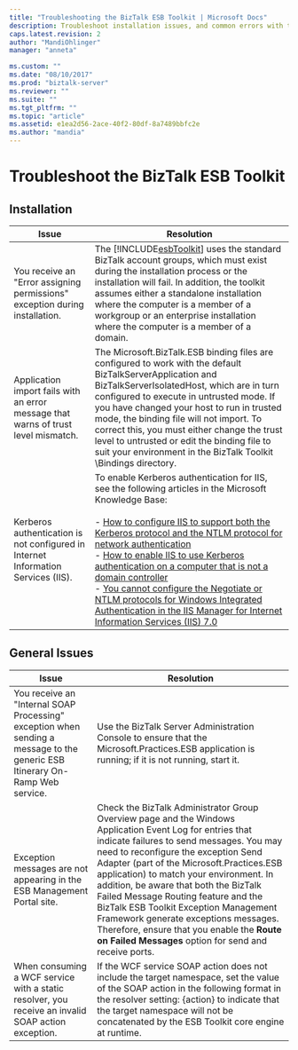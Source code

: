 ```yaml
---
title: "Troubleshooting the BizTalk ESB Toolkit | Microsoft Docs"
description: Troubleshoot installation issues, and common errors with the ESB Toolkit in BizTalk Server
caps.latest.revision: 2
author: "MandiOhlinger"
manager: "anneta"

ms.custom: ""
ms.date: "08/10/2017"
ms.prod: "biztalk-server"
ms.reviewer: ""
ms.suite: ""
ms.tgt_pltfrm: ""
ms.topic: "article"
ms.assetid: e1ea2d56-2ace-40f2-80df-8a7489bbfc2e
ms.author: "mandia"
---
```


# Troubleshoot the BizTalk ESB Toolkit

  
## Installation  
  
|Issue|Resolution|  
|-----------|----------------|  
|You receive an "Error assigning permissions" exception during installation.|The [!INCLUDE[esbToolkit](../includes/esbtoolkit-md.md)] uses the standard BizTalk account groups, which must exist during the installation process or the installation will fail. In addition, the toolkit assumes either a standalone installation where the computer is a member of a workgroup or an enterprise installation where the computer is a member of a domain.|  
|Application import fails with an error message that warns of trust level mismatch.|The Microsoft.BizTalk.ESB binding files are configured to work with the default BizTalkServerApplication and BizTalkServerIsolatedHost, which are in turn configured to execute in untrusted mode. If you have changed your host to run in trusted mode, the binding file will not import. To correct this, you must either change the trust level to untrusted or edit the binding file to suit your environment in the BizTalk Toolkit \Bindings directory.|  
|Kerberos authentication is not configured in Internet Information Services (IIS).|To enable Kerberos authentication for IIS, see the following articles in the Microsoft Knowledge Base:<br /><br /> -   [How to configure IIS to support both the Kerberos protocol and the NTLM protocol for network authentication](http://go.microsoft.com/fwlink/?LinkId=188566)<br />-   [How to enable IIS to use Kerberos authentication on a computer that is not a domain controller](http://go.microsoft.com/fwlink/?LinkId=188567)<br />-   [You cannot configure the Negotiate or NTLM protocols for Windows Integrated Authentication in the IIS Manager for Internet Information Services (IIS) 7.0](http://go.microsoft.com/fwlink/?LinkId=188568)|  
  
## General Issues  
  
|Issue|Resolution|  
|-----------|----------------|  
|You receive an "Internal SOAP Processing" exception when sending a message to the generic ESB Itinerary On-Ramp Web service.|Use the BizTalk Server Administration Console to ensure that the Microsoft.Practices.ESB application is running; if it is not running, start it.|  
|Exception messages are not appearing in the ESB Management Portal site.|Check the BizTalk Administrator Group Overview page and the Windows Application Event Log for entries that indicate failures to send messages. You may need to reconfigure the exception Send Adapter (part of the Microsoft.Practices.ESB application) to match your environment. In addition, be aware that both the BizTalk Failed Message Routing feature and the BizTalk ESB Toolkit Exception Management Framework generate exceptions messages. Therefore, ensure that you enable the **Route on Failed Messages** option for send and receive ports.|  
|When consuming a WCF service with a static resolver, you receive an invalid SOAP action exception.|If the WCF service SOAP action does not include the target namespace, set the value of the SOAP action in the following format in the resolver setting: {action} to indicate that the target namespace will not be concatenated by the ESB Toolkit core engine at runtime.|